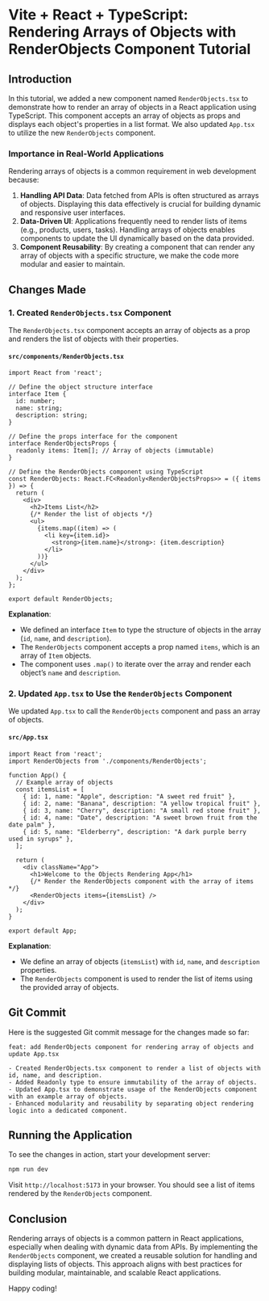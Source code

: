 
# Vite + React + TypeScript: Rendering Arrays of Objects with RenderObjects Component Tutorial

## Introduction

In this tutorial, we added a new component named `RenderObjects.tsx` to demonstrate how to render an array of objects in a React application using TypeScript. This component accepts an array of objects as props and displays each object's properties in a list format. We also updated `App.tsx` to utilize the new `RenderObjects` component.

### Importance in Real-World Applications

Rendering arrays of objects is a common requirement in web development because:

1. **Handling API Data**: Data fetched from APIs is often structured as arrays of objects. Displaying this data effectively is crucial for building dynamic and responsive user interfaces.
2. **Data-Driven UI**: Applications frequently need to render lists of items (e.g., products, users, tasks). Handling arrays of objects enables components to update the UI dynamically based on the data provided.
3. **Component Reusability**: By creating a component that can render any array of objects with a specific structure, we make the code more modular and easier to maintain.

## Changes Made

### 1. Created `RenderObjects.tsx` Component

The `RenderObjects.tsx` component accepts an array of objects as a prop and renders the list of objects with their properties.

#### `src/components/RenderObjects.tsx`

```tsx
import React from 'react';

// Define the object structure interface
interface Item {
  id: number;
  name: string;
  description: string;
}

// Define the props interface for the component
interface RenderObjectsProps {
  readonly items: Item[]; // Array of objects (immutable)
}

// Define the RenderObjects component using TypeScript
const RenderObjects: React.FC<Readonly<RenderObjectsProps>> = ({ items }) => {
  return (
    <div>
      <h2>Items List</h2>
      {/* Render the list of objects */}
      <ul>
        {items.map((item) => (
          <li key={item.id}>
            <strong>{item.name}</strong>: {item.description}
          </li>
        ))}
      </ul>
    </div>
  );
};

export default RenderObjects;
```

**Explanation**:
- We defined an interface `Item` to type the structure of objects in the array (`id`, `name`, and `description`).
- The `RenderObjects` component accepts a prop named `items`, which is an array of `Item` objects.
- The component uses `.map()` to iterate over the array and render each object’s `name` and `description`.

### 2. Updated `App.tsx` to Use the `RenderObjects` Component

We updated `App.tsx` to call the `RenderObjects` component and pass an array of objects.

#### `src/App.tsx`

```tsx
import React from 'react';
import RenderObjects from './components/RenderObjects';

function App() {
  // Example array of objects
  const itemsList = [
    { id: 1, name: "Apple", description: "A sweet red fruit" },
    { id: 2, name: "Banana", description: "A yellow tropical fruit" },
    { id: 3, name: "Cherry", description: "A small red stone fruit" },
    { id: 4, name: "Date", description: "A sweet brown fruit from the date palm" },
    { id: 5, name: "Elderberry", description: "A dark purple berry used in syrups" },
  ];

  return (
    <div className="App">
      <h1>Welcome to the Objects Rendering App</h1>
      {/* Render the RenderObjects component with the array of items */}
      <RenderObjects items={itemsList} />
    </div>
  );
}

export default App;
```

**Explanation**:
- We define an array of objects (`itemsList`) with `id`, `name`, and `description` properties.
- The `RenderObjects` component is used to render the list of items using the provided array of objects.

## Git Commit

Here is the suggested Git commit message for the changes made so far:

```
feat: add RenderObjects component for rendering array of objects and update App.tsx

- Created RenderObjects.tsx component to render a list of objects with id, name, and description.
- Added Readonly type to ensure immutability of the array of objects.
- Updated App.tsx to demonstrate usage of the RenderObjects component with an example array of objects.
- Enhanced modularity and reusability by separating object rendering logic into a dedicated component.
```

## Running the Application

To see the changes in action, start your development server:

```bash
npm run dev
```

Visit `http://localhost:5173` in your browser. You should see a list of items rendered by the `RenderObjects` component.

## Conclusion

Rendering arrays of objects is a common pattern in React applications, especially when dealing with dynamic data from APIs. By implementing the `RenderObjects` component, we created a reusable solution for handling and displaying lists of objects. This approach aligns with best practices for building modular, maintainable, and scalable React applications.

Happy coding!
